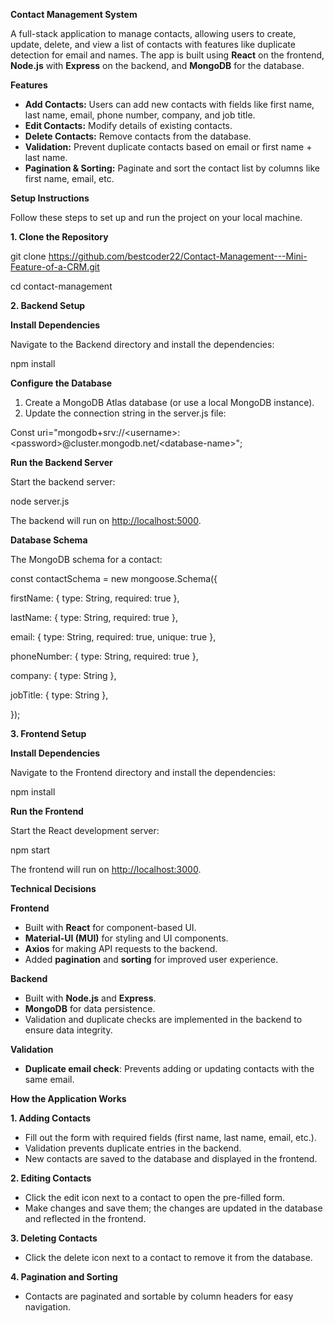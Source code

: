 **Contact Management System**

A full-stack application to manage contacts, allowing users to create, update, delete, and view a list of contacts with features like duplicate detection for email and names. The app is built using **React** on the frontend, **Node.js** with **Express** on the backend, and **MongoDB** for the database.

**Features**

- **Add Contacts:** Users can add new contacts with fields like first name, last name, email, phone number, company, and job title.
- **Edit Contacts:** Modify details of existing contacts.
- **Delete Contacts:** Remove contacts from the database.
- **Validation:** Prevent duplicate contacts based on email or first name + last name.
- **Pagination & Sorting:** Paginate and sort the contact list by columns like first name, email, etc.

**Setup Instructions**

Follow these steps to set up and run the project on your local machine.

**1\. Clone the Repository**

git clone <https://github.com/bestcoder22/Contact-Management---Mini-Feature-of-a-CRM.git>

cd contact-management

**2\. Backend Setup**

**Install Dependencies**

Navigate to the Backend directory and install the dependencies:

npm install

**Configure the Database**

1. Create a MongoDB Atlas database (or use a local MongoDB instance).
2. Update the connection string in the server.js file:

Const uri="mongodb+srv://&lt;username&gt;:&lt;password&gt;@cluster.mongodb.net/&lt;database-name&gt;";

**Run the Backend Server**

Start the backend server:

node server.js

The backend will run on <http://localhost:5000>.

**Database Schema**

The MongoDB schema for a contact:

const contactSchema = new mongoose.Schema({

firstName: { type: String, required: true },

lastName: { type: String, required: true },

email: { type: String, required: true, unique: true },

phoneNumber: { type: String, required: true },

company: { type: String },

jobTitle: { type: String },

});

**3\. Frontend Setup**

**Install Dependencies**

Navigate to the Frontend directory and install the dependencies:

npm install

**Run the Frontend**

Start the React development server:

npm start

The frontend will run on <http://localhost:3000>.

**Technical Decisions**

**Frontend**

- Built with **React** for component-based UI.
- **Material-UI (MUI)** for styling and UI components.
- **Axios** for making API requests to the backend.
- Added **pagination** and **sorting** for improved user experience.

**Backend**

- Built with **Node.js** and **Express**.
- **MongoDB** for data persistence.
- Validation and duplicate checks are implemented in the backend to ensure data integrity.

**Validation**

- **Duplicate email check**: Prevents adding or updating contacts with the same email.

**How the Application Works**

**1\. Adding Contacts**

- Fill out the form with required fields (first name, last name, email, etc.).
- Validation prevents duplicate entries in the backend.
- New contacts are saved to the database and displayed in the frontend.

**2\. Editing Contacts**

- Click the edit icon next to a contact to open the pre-filled form.
- Make changes and save them; the changes are updated in the database and reflected in the frontend.

**3\. Deleting Contacts**

- Click the delete icon next to a contact to remove it from the database.

**4\. Pagination and Sorting**

- Contacts are paginated and sortable by column headers for easy navigation.
